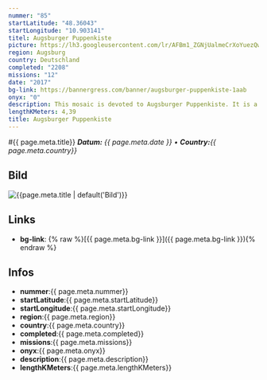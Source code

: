```yaml
---
nummer: "85"
startLatitude: "48.36043"
startLongitude: "10.903141"
titel: Augsburger Puppenkiste
picture: https://lh3.googleusercontent.com/lr/AFBm1_ZGNjUalmeCrXoYuezQwwrRUj0GThO8p8Ya3yFHIqO2bSXYEtHwD93sHm-AcJ7CLO2dQO_uMZJ5E_W10vS0LkXpeBhb1TMSHy3EmW8-jCGkbq4QGwdRCxpKDP5A7r6N0ukugSTO8mYDG9tsGYoOBD3fI4RA1VLtz6tlyMGBAn4-UTb4nAOnyHhfliK4zubuo1Ykc9juqtaTq6xf56GL96ZS1PSMIia9Mz-yK9A_f427juBS8mBoQf3Jc86EHrJxrveDVyU6grbw2UrAVkO2JHgXyoJjZ0B2nwJUGLkq8_o23Y9bNO9QjC_yi0MEaW9zfC87zhWtoD_HcfdjDNA0DtK_GdzfC0ZuA4hRJtEPSggiBtglOcnrPOfKWGXA3p1kVzdXY84jlkRbnSM_b8Z5yKzdsKDyyr9HL31AVa1fsjHkbWZ6JUbHHxIX-5MaqZztVqt7tIS5jg9Nk2iv8AnjAFUbwmT290FLtFp8E9-IefpW5O4P_IiUzlrcxQyeIkWZGOa8CJO2ssTakV4gcS7Pl2lPR_nP4r1Bl7Rc1vz4UMvjKrE154j411G5J8rpGFT54vTSjTLjVJ6QYoLR-BSIwe7pjNIBOiukZdT0TbEX39dwo2DbyOWvBs8NkxPSl4gpuSYx7B3KLHv1n36bHV2CDo43r3a6QXkKtIsyxX9K5bgPlCb_eMLIxgFOCw_v0W-eGa_QPvIxfaV7dCCPMKJwwRM4CII2uJBbef_-3oKtm-7NTK-0b_ylnrkyF7X4E1IEXzGiH0j_v_4JlDUBg2ACTaDckql-M0m0UrWti3UmVdg7qh5rTl6AMfiZhLENkS_9B2ctkehnsSWDhsJv2c6VqPPsUo2_wxn6SL41
region: Augsburg
country: Deutschland
completed: "2208"
missions: "12"
date: "2017"
bg-link: https://bannergress.com/banner/augsburger-puppenkiste-1aab
onyx: "0"
description: This mosaic is devoted to Augsburger Puppenkiste. It is a well known marionette theater in Augsburg.  It is hack only mosaic without any questions, all missions are  accessible 24/7.
lengthKMeters: 4,39
title: Augsburger Puppenkiste
---
```


#{{ page.meta.title}}
_**Datum:** {{ page.meta.date }} • **Country:**{{ page.meta.country}}_

## Bild
![{{page.meta.title | default('Bild')}}]({{page.meta.picture}})

## Links
- **bg-link**: {% raw %}[{{ page.meta.bg-link }}]({{ page.meta.bg-link }}){% endraw %}

## Infos
- **nummer**:{{ page.meta.nummer}}
- **startLatitude**:{{ page.meta.startLatitude}}
- **startLongitude**:{{ page.meta.startLongitude}}
- **region**:{{ page.meta.region}}
- **country**:{{ page.meta.country}}
- **completed**:{{ page.meta.completed}}
- **missions**:{{ page.meta.missions}}
- **onyx**:{{ page.meta.onyx}}
- **description**:{{ page.meta.description}}
- **lengthKMeters**:{{ page.meta.lengthKMeters}}

